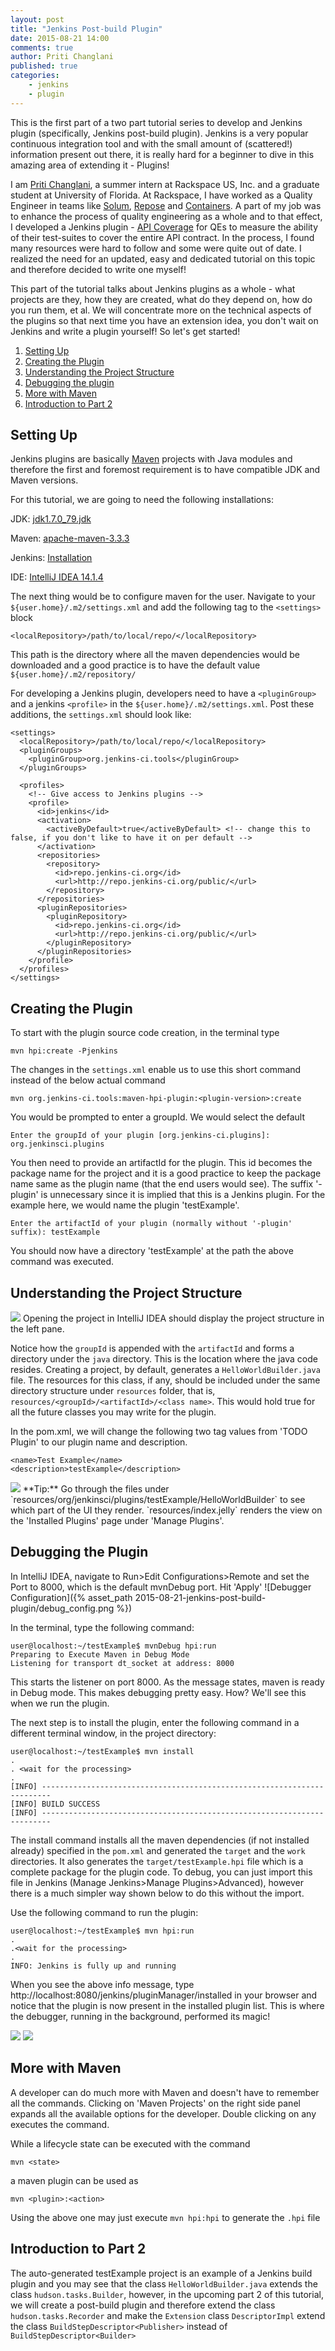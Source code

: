 ```yaml
---
layout: post
title: "Jenkins Post-build Plugin"
date: 2015-08-21 14:00
comments: true
author: Priti Changlani
published: true
categories:
    - jenkins
    - plugin
---
```

This is the first part of a two part tutorial series to develop and Jenkins plugin
(specifically, Jenkins post-build plugin). Jenkins is a very popular continuous
integration tool and with the small amount of (scattered!) information present
 out there, it is really hard for a beginner to dive in this amazing area of extending
 it - Plugins!

<!-- more -->

I am [Priti Changlani](https://www.linkedin.com/in/pritichanglani), a summer intern at Rackspace US, Inc. and a graduate student at
University of Florida. At Rackspace, I have worked as a Quality Engineer in teams like
[Solum](https://github.com/stackforge/solum), [Repose](https://github.com/rackerlabs/repose)
and [Containers](https://wiki.openstack.org/wiki/ContainersTeam). A part of my job was to enhance the process of quality engineering
as a
 whole and to that effect, I developed a Jenkins plugin - [API Coverage](https://github.com/rackerlabs/api-coverage) for QEs to
 measure the
 ability of their
 test-suites to cover the entire API contract. In the process, I found many resources were
 hard to follow and some were quite out of date. I
 realized the need for
 an updated, easy and dedicated tutorial on this topic and therefore decided to write one
 myself!

This part of the
tutorial talks about Jenkins plugins as a
whole - what projects are
they, how they are created, what do they depend on, how do you run them, et al. We will
 concentrate more on the technical aspects of the plugins so that next time you have an
  extension idea, you don't wait on Jenkins and write a plugin yourself! So
let's get started!

1. [Setting Up](#setting-up)
1. [Creating the Plugin](#creating-the-plugin)
1. [Understanding the Project Structure](#understanding-the-project-structure)
1. [Debugging the plugin](#debugging)
1. [More with Maven](#more-with-maven)
1. [Introduction to Part 2](#intro-to-part-2)

## <a name="setting-up"></a>Setting Up

Jenkins plugins are basically [Maven](https://maven.apache.org/) projects
with Java modules and therefore the first and foremost requirement is to
have compatible JDK and Maven versions.

For this tutorial, we are going to need the following installations:

JDK: [jdk1.7.0_79.jdk](http://www.oracle.com/technetwork/java/javase/downloads/jre7-downloads-1880261.html)

Maven: [apache-maven-3.3.3](https://maven.apache.org/download.cgi)

Jenkins: [Installation](https://wiki.jenkins-ci.org/display/JENKINS/Installing+Jenkins)

IDE: [IntelliJ IDEA 14.1.4](https://www.jetbrains.com/idea/download/)

The next thing would be to configure maven for the user. Navigate to your
`${user.home}/.m2/settings.xml` and add the following <localRepository> tag to
 the `<settings>` block

    <localRepository>/path/to/local/repo/</localRepository>

 This path is the directory where all the maven dependencies would be
 downloaded and a good practice is to have the default value `${user.home}/.m2/repository/`

For developing a Jenkins plugin, developers need to have a `<pluginGroup>` and a
jenkins `<profile>` in the `${user.home}/.m2/settings.xml`. Post these
additions, the `settings.xml` should look like:

    <settings>
      <localRepository>/path/to/local/repo/</localRepository>
      <pluginGroups>
        <pluginGroup>org.jenkins-ci.tools</pluginGroup>
      </pluginGroups>

      <profiles>
        <!-- Give access to Jenkins plugins -->
        <profile>
          <id>jenkins</id>
          <activation>
            <activeByDefault>true</activeByDefault> <!-- change this to false, if you don't like to have it on per default -->
          </activation>
          <repositories>
            <repository>
              <id>repo.jenkins-ci.org</id>
              <url>http://repo.jenkins-ci.org/public/</url>
            </repository>
          </repositories>
          <pluginRepositories>
            <pluginRepository>
              <id>repo.jenkins-ci.org</id>
              <url>http://repo.jenkins-ci.org/public/</url>
            </pluginRepository>
          </pluginRepositories>
        </profile>
      </profiles>
    </settings>


## <a name="creating-the-plugin"></a>Creating the Plugin

To start with the plugin source code creation, in the terminal type

    mvn hpi:create -Pjenkins

The changes in the `settings.xml` enable us to use this short command instead of the
below actual command

    mvn org.jenkins-ci.tools:maven-hpi-plugin:<plugin-version>:create

You would be prompted to enter a groupId. We would select the default

    Enter the groupId of your plugin [org.jenkins-ci.plugins]: org.jenkinsci.plugins

You then need to provide an artifactId for the plugin. This id becomes the
package name for the project and it is a good practice to keep the package
name same as the plugin name (that the end users would see). The suffix
'-plugin' is unnecessary since it is implied that this is a Jenkins plugin.
For the example here, we would name the plugin 'testExample'.

    Enter the artifactId of your plugin (normally without '-plugin' suffix): testExample

You should now have a directory 'testExample' at the path the above command
was executed.

## <a name="understanding-the-project-structure"></a>Understanding the Project Structure

<img class="blog-post right" src="{% asset_path 2015-08-21-jenkins-post-build-plugin/project_structure.png %}"/>
Opening the project in IntelliJ IDEA should display the project structure in the left
pane.

Notice how the `groupId` is appended with the `artifactId` and forms a directory under the
`java` directory. This is the location where the java code resides. Creating a project,
 by default, generates a `HelloWorldBuilder.java` file. The resources for this class,
 if any, should be included under the same directory structure under `resources`
 folder, that
 is, `resources/<groupId>/<artifactId>/<class name>`. This would hold true for all the
 future classes you may write for the plugin.

 In the pom.xml, we will change the following two tag values from 'TODO Plugin' to our
 plugin name and
 description.

    <name>Test Example</name>
    <description>testExample</description>

<img class="blog-post" src="{% asset_path 2015-08-21-jenkins-post-build-plugin/info.png%}"/>
**Tip:**
Go through the
files under
`resources/org/jenkinsci/plugins/testExample/HelloWorldBuilder`
to see which part of the UI they render.
`resources/index.jelly` renders the view on the 'Installed Plugins' page under 'Manage
Plugins'.

## <a name="debugging"></a>Debugging the Plugin

In IntelliJ IDEA, navigate to Run>Edit Configurations>Remote and set the Port to 8000,
which is the default mvnDebug port. Hit 'Apply'
![Debugger Configuration]({% asset_path 2015-08-21-jenkins-post-build-plugin/debug_config.png %})

In the terminal, type the following command:

    user@localhost:~/testExample$ mvnDebug hpi:run
    Preparing to Execute Maven in Debug Mode
    Listening for transport dt_socket at address: 8000

This starts the listener on port 8000. As the message states, maven is ready in
Debug mode. This makes debugging pretty easy. How? We'll see this when we run the plugin.

The next step is to install the plugin, enter the following command in a different
terminal window, in the project directory:

    user@localhost:~/testExample$ mvn install
    .
    . <wait for the processing>
    .
    [INFO] ------------------------------------------------------------------------
    [INFO] BUILD SUCCESS
    [INFO] ------------------------------------------------------------------------

The install command installs all the maven dependencies (if not installed already)
specified in the `pom.xml` and generated the `target` and the `work` directories. It also
generates the `target/testExample.hpi` file which is a complete package for the plugin
code. To debug, you can just import this file in Jenkins (Manage Jenkins>Manage
Plugins>Advanced), however there is a much simpler way shown below to do this without the
import.

Use the following command to run the plugin:

    user@localhost:~/testExample$ mvn hpi:run
    .
    .<wait for the processing>
    .
    INFO: Jenkins is fully up and running

When you see the above info message, type
http://localhost:8080/jenkins/pluginManager/installed in your browser and notice that
the plugin is now present in the installed plugin list. This is where the debugger,
running in the background,
performed its magic!

<img class="blog-post center" src="{% asset_path 2015-08-21-jenkins-post-build-plugin/plugin_installed.png %}"/>

<img class="blog-post right" src="{% asset_path 2015-08-21-jenkins-post-build-plugin/maven-projects.png %}"/>

## <a name="more-with-maven"></a>More with Maven

A developer can do much more with Maven and doesn't have to remember all the commands.
Clicking on 'Maven Projects' on the right side panel expands all the available options
for the developer. Double clicking on any executes the command.

While a lifecycle state can be executed with the command

    mvn <state>

a maven plugin can be used as

    mvn <plugin>:<action>

Using the above one may just execute `mvn hpi:hpi` to generate the `.hpi` file

## <a name="intro-to-part-2"></a>Introduction to Part 2

The auto-generated testExample project is an example of a Jenkins build plugin and you may
 see
that the class `HelloWorldBuilder.java` extends the class `hudson.tasks.Builder`, however,
in the upcoming part 2 of this tutorial, we will create a post-build plugin and therefore
extend the class `hudson.tasks.Recorder` and make the `Extension` class
`DescriptorImpl` extend the class `BuildStepDescriptor<Publisher>` instead of
`BuildStepDescriptor<Builder>`

